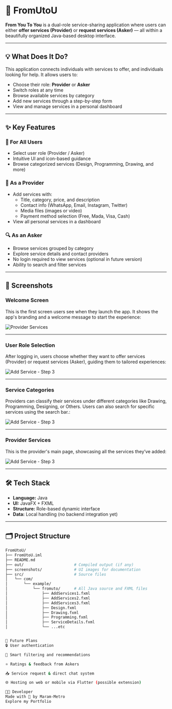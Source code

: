 # 📱 FromUtoU

**From You To You** is a dual-role service-sharing application where users can either **offer services (Provider)** or **request services (Asker)** — all within a beautifully organized Java-based desktop interface.

---

## 💡 What Does It Do?

This application connects individuals with services to offer, and individuals looking for help. It allows users to:

- Choose their role: **Provider** or **Asker**
- Switch roles at any time
- Browse available services by category
- Add new services through a step-by-step form
- View and manage services in a personal dashboard

---

## ✨ Key Features

### 🔹 For All Users
- Select user role (Provider / Asker)
- Intuitive UI and icon-based guidance
- Browse categorized services (Design, Programming, Drawing, and more)

### 💼 As a Provider
- Add services with:
  - Title, category, price, and description
  - Contact info (WhatsApp, Email, Instagram, Twitter)
  - Media files (images or video)
  - Payment method selection (Free, Mada, Visa, Cash)
- View all personal services in a dashboard

### 🔍 As an Asker
- Browse services grouped by category
- Explore service details and contact providers
- No login required to view services (optional in future version)
- Ability to search and filter services


---

## 📸 Screenshots

### Welcome Screen

This is the first screen users see when they launch the app. It shows the app's branding and a welcome message to start the experience:

![Provider Services](./screenshots/app_welcome_screen.png)

---

### User Role Selection
After logging in, users choose whether they want to offer services (Provider) or request services (Asker), guiding them to tailored experiences:

![Add Service - Step 3](./screenshots/choose_user_role.png)

---

### Service Categories
Providers can classify their services under different categories like Drawing, Programming, Designing, or Others. Users can also search for specific services using the search bar.:

![Add Service - Step 3](./screenshots/service_categories.png)

---

### Provider Services
This is the provider's main page, showcasing all the services they’ve added:

![Add Service - Step 3](./screenshots/proider_services.png)

---

## 🛠️ Tech Stack

- **Language:** Java  
- **UI:** JavaFX + FXML  
- **Structure:** Role-based dynamic interface  
- **Data:** Local handling (no backend integration yet)

---

## 🗂️ Project Structure

```bash
FromUtoU/
├── FromUtoU.iml
├── README.md
├── out/                      # Compiled output (if any)
├── screenshots/              # UI images for documentation
├── src/                      # Source files
│   └── com/
│       └── example/
│           └── fromuto/      # All Java source and FXML files
│               ├── AddServices1.fxml
│               ├── AddServices2.fxml
│               ├── AddServices3.fxml
│               ├── Design.fxml
│               ├── Drawing.fxml
│               ├── Programming.fxml
│               ├── ServiceDetails.fxml
│               └── ...etc


🚀 Future Plans
🔒 User authentication

🧠 Smart filtering and recommendations

⭐ Ratings & feedback from Askers

📥 Service request & direct chat system

🌐 Hosting on web or mobile via Flutter (possible extension)

👩‍💻 Developer
Made with 💜 by Maram-Metro
Explore my Portfolio

